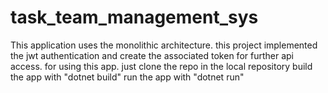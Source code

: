 # task_team_management_sys

This application uses the monolithic architecture.
this project implemented the jwt authentication and create the associated token for further api access.
for using this app. just clone the repo in the local repository
build the app with "dotnet build"
run the app with "dotnet run"
